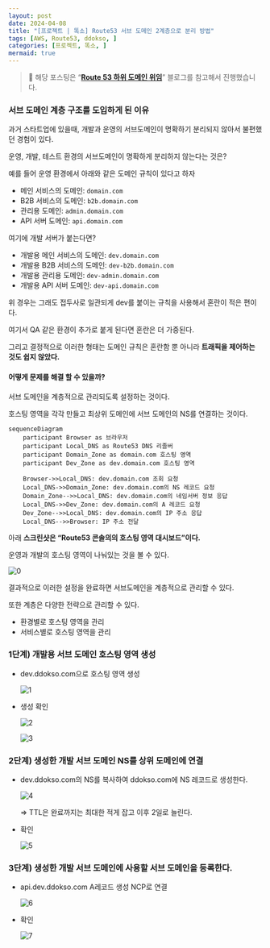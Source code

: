 ```yaml
---
layout: post
date: 2024-04-08
title: "[프로젝트 | 똑소] Route53 서브 도메인 2계층으로 분리 방법"
tags: [AWS, Route53, ddokso, ]
categories: [프로젝트, 똑소, ]
mermaid: true
---
```



> 📌 해당 포스팅은 “[**Route 53 하위 도메인 위임**](https://southouse.tistory.com/11)” 블로그를 참고해서 진행했습니다.



### 서브 도메인 계층 구조를 도입하게 된 이유


과거 스타트업에 있을때, 개발과 운영의 서브도메인이 명확하기 분리되지 않아서 불편했던 경험이 있다.


운영, 개발, 테스트 환경의 서브도메인이 명확하게 분리하지 않는다는 것은?


예를 들어 운영 환경에서 아래와 같은 도메인 규칙이 있다고 하자

- 메인 서비스의 도메인: `domain.com`
- B2B 서비스의 도메인: `b2b.domain.com`
- 관리용 도메인: `admin.domain.com`
- API 서버 도메인: `api.domain.com`

여기에 개발 서버가 붙는다면? 

- 개발용 메인 서비스의 도메인: `dev.domain.com`
- 개발용 B2B 서비스의 도메인: `dev-b2b.domain.com`
- 개발용 관리용 도메인: `dev-admin.domain.com`
- 개발용 API 서버 도메인: `dev-api.domain.com`

위 경우는 그래도 접두사로 일관되게 dev를 붙이는 규칙을 사용해서 혼란이 적은 편이다.


여기서 QA 같은 환경이 추가로 붙게 된다면 혼란은 더 가중된다.


그리고 결정적으로 이러한 형태는 도메인 규칙은 혼란함 뿐 아니라 **트래픽을 제어하는 것도 쉽지 않았다.**



#### 어떻게 문제를 해결 할 수 있을까?


서브 도메인을 계층적으로 관리되도록 설정하는 것이다. 


호스팅 영역을 각각 만들고 최상위 도메인에 서브 도메인의 NS를 연결하는 것이다.



```mermaid
sequenceDiagram
    participant Browser as 브라우저
    participant Local_DNS as Route53 DNS 리졸버
    participant Domain_Zone as domain.com 호스팅 영역
    participant Dev_Zone as dev.domain.com 호스팅 영역

    Browser->>Local_DNS: dev.domain.com 조회 요청
    Local_DNS->>Domain_Zone: dev.domain.com의 NS 레코드 요청
    Domain_Zone-->>Local_DNS: dev.domain.com의 네임서버 정보 응답
    Local_DNS->>Dev_Zone: dev.domain.com의 A 레코드 요청
    Dev_Zone-->>Local_DNS: dev.domain.com의 IP 주소 응답
    Local_DNS-->>Browser: IP 주소 전달
```



아래 **스크린샷은 “Route53 콘솔의의 호스팅 영역 대시보드”이다.**


운영과 개발의 호스팅 영역이 나눠있는 것을 볼 수 있다.


![0](/assets/img/2024-04-08-프로젝트--똑소-Route53-서브-도메인-2계층으로-분리-방법.md/0.png)


결과적으로 이러한 설정을 완료하면 서브도메인을 계층적으로 관리할 수 있다.


또한 계층은 다양한 전략으로 관리할 수 있다.

- 환경별로 호스팅 영역을 관리
- 서비스별로 호스팅 영역을 관리


### 1단계) 개발용 서브 도메인 호스팅 영역 생성

- dev.ddokso.com으로 호스팅 영역 생성

	![1](/assets/img/2024-04-08-프로젝트--똑소-Route53-서브-도메인-2계층으로-분리-방법.md/1.png)

- 생성 확인

	![2](/assets/img/2024-04-08-프로젝트--똑소-Route53-서브-도메인-2계층으로-분리-방법.md/2.png)


	![3](/assets/img/2024-04-08-프로젝트--똑소-Route53-서브-도메인-2계층으로-분리-방법.md/3.png)



### 2단계) 생성한 개발 서브 도메인 NS를 상위 도메인에 연결

- dev.ddokso.com의 NS를 복사하여 ddokso.com에 NS 레코드로 생성한다.

	![4](/assets/img/2024-04-08-프로젝트--똑소-Route53-서브-도메인-2계층으로-분리-방법.md/4.png)


	⇒ TTL은 완료까지는 최대한 적게 잡고 이후 2일로 늘린다.

- 확인

	![5](/assets/img/2024-04-08-프로젝트--똑소-Route53-서브-도메인-2계층으로-분리-방법.md/5.png)



### 3단계) 생성한 개발 서브 도메인에 사용할 서브 도메인을 등록한다.

- api.dev.ddokso.com A레코드 생성 NCP로 연결

	![6](/assets/img/2024-04-08-프로젝트--똑소-Route53-서브-도메인-2계층으로-분리-방법.md/6.png)

- 확인

	![7](/assets/img/2024-04-08-프로젝트--똑소-Route53-서브-도메인-2계층으로-분리-방법.md/7.png)

